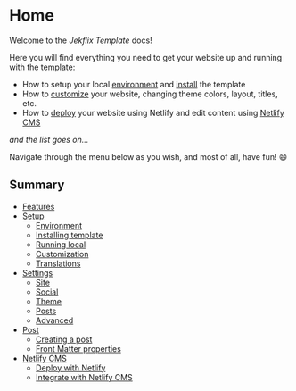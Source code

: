 # Home

Welcome to the *Jekflix Template* docs!

Here you will find everything you need to get your website up and running with the template:

- How to setup your local [environment](setup.md#environment) and [install](setup.md#installing-template) the template
- How to [customize](settings.md#settings) your website, changing theme colors, layout, titles, etc.
- How to [deploy](netlify-cms.md#deploy-with-netlify) your website using Netlify and edit content using [Netlify CMS](netlify-cms.md#integrate-with-netlify-cms)

*and the list goes on...*

Navigate through the menu below as you wish, and most of all, have fun! 😄

## Summary

* [Features](features.md#features)
* [Setup](setup.md#setup)
  * [Environment](setup.md#environment)
  * [Installing template](setup.md#installing-template)
  * [Running local](setup.md#running-local)
  * [Customization](setup.md#customization)
  * [Translations](setup.md#translations)
* [Settings](settings.md#settings)
  * [Site](settings.md#site)
  * [Social](settings.md#social)
  * [Theme](settings.md#theme)
  * [Posts](settings.md#posts)
  * [Advanced](settings.md#advanced)
* [Post](post.md#post)
  * [Creating a post](post.md#creating-a-post.md)
  * [Front Matter properties](post.md#front-matter-properties)
* [Netlify CMS](netlify-cms.md#netlify-cms)
  * [Deploy with Netlify](netlify-cms.md#deploy-with-netlify)
  * [Integrate with Netlify CMS](netlify-cms.md#integrate-with-netlify-cms)



